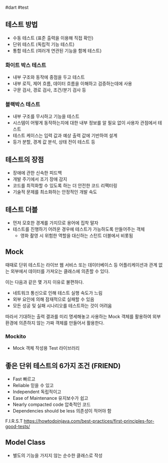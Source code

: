 #dart #test 


## 테스트 방법
- 수동 테스트 (표준 출력을 이용해 직접 확인)
- 단위 테스트 (독립적 기능 테스트)
- 통합 테스트 (여러개 연관된 기능을 함께 테스트)

### 화이트 박스 테스트
- 내부 구조와 동작에 중점을 두고 테스트
- 내부 로직, 제어 흐름, 데이터 흐름을 이해하고 검증하는데에 사용
- 구문 검사, 경로 검사, 조건/분기 검사 등

### 블랙박스 테스트
- 내부 구조를 무시하고 기능을 테스트
- 시스템이 어떻게 동작하는지에 대한 내부 정보를 알 필요 없이 사용자 관점에서 테스트
- 테스트 케이스는 입력 값과 예상 출력 값에 기반하여 설계
- 등가 분할, 경계 값 분석, 상태 전이 테스트 등

## 테스트의 장점
- 장애에 관한 신속한 피드백
- 개발 주기에서 조기 장애 감지
- 코드를 최적화할 수 있도록 하는 더 안전한 코드 리팩터링
- 기술적 문제를 최소화하는 안정적인 개발 속도

## 테스트 더블
- 먼저 모호한 경계를 가지므로 용어에 집착 말자
- 테스트를 진행하기 어려운 경우에 테스트가 가능하도록 만들어주는 객체
	- 영화 촬영 시 위험한 역할을 대신하는 스턴트 더블에서 비롯됨

## Mock
때때로 단위 테스트는 라이브 웹 서비스 또는 데이터베이스 등 어플리케이션과 관계 없는 외부에서 데이터를 가져오는 클래스에 의존할 수 있다.

이는 다음과 같은 몇 가지 이유로 불편하다.

- 네트워크 통신으로 인해 테스트 실행 속도가 느림
- 외부 요인에 의해 잠재적으로 실패할 수 있음
- 모든 성공 및 실패 시나리오를 테스트하는 것이 어려움

따라서 기대하는 출력 결과를 미리 명세해놓고 사용하는 Mock 객체를 활용하여 외부 환경에 의존하지 않는 가짜 객체를 만들어서 활용한다.

### Mockito
- Mock 객체 작성용 Test 라이브러리

## 좋은 단위 테스트의 6가지 조건 (FRIEND)
- Fast 빠르고
- Reliable 믿을 수 있고
- Independent 독립적이고
- Ease of Maintenance 유지보수가 쉽고
- Nearly compacted code 압축적인 코드
- Dependencies should be less 의존성이 적어야 함

F.I.R.S.T
https://howtodoinjava.com/best-practices/first-principles-for-good-tests/

## Model Class
- 별도의 기능을 가지지 않는 순수한 클래스로 작성